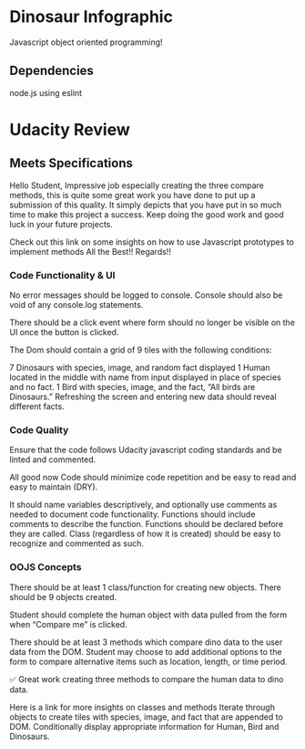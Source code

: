 # Dinosaur Infographic
Javascript object oriented programming!

## Dependencies
node.js
using eslint

# Udacity Review
## Meets Specifications
Hello Student,
Impressive job especially creating the three compare methods, this is quite some great work you have done to put up a submission of this quality. It simply depicts that you have put in so much time to make this project a success. Keep doing the good work and good luck in your future projects.

Check out this link on some insights on how to use Javascript prototypes to implement methods
All the Best!!
Regards!!

### Code Functionality & UI
No error messages should be logged to console. Console should also be void of any console.log statements.

There should be a click event where form should no longer be visible on the UI once the button is clicked.

The Dom should contain a grid of 9 tiles with the following conditions:

7 Dinosaurs with species, image, and random fact displayed
1 Human located in the middle with name from input displayed in place of species and no fact.
1 Bird with species, image, and the fact, “All birds are Dinosaurs.”
Refreshing the screen and entering new data should reveal different facts.
### Code Quality
Ensure that the code follows Udacity javascript coding standards and be linted and commented.

All good now
Code should minimize code repetition and be easy to read and easy to maintain (DRY).

It should name variables descriptively, and optionally use comments as needed to document code functionality. Functions should include comments to describe the function. Functions should be declared before they are called. Class (regardless of how it is created) should be easy to recognize and commented as such.

### OOJS Concepts
There should be at least 1 class/function for creating new objects. There should be 9 objects created.

Student should complete the human object with data pulled from the form when “Compare me” is clicked.

There should be at least 3 methods which compare dino data to the user data from the DOM. Student may choose to add additional options to the form to compare alternative items such as location, length, or time period.

:white_check_mark:
Great work creating three methods to compare the human data to dino data.

Here is a link for more insights on classes and methods
Iterate through objects to create tiles with species, image, and fact that are appended to DOM. Conditionally display appropriate information for Human, Bird and Dinosaurs.
